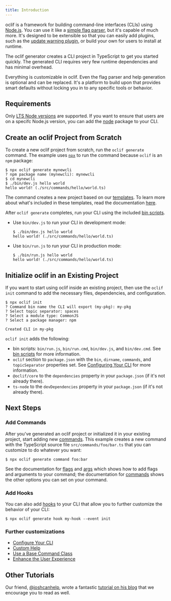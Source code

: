 ```yaml
---
title: Introduction
---
```


oclif is a framework for building command-line interfaces (CLIs) using [Node.js](https://nodejs.org/en). You can use it like a [simple flag parser](https://github.com/oclif/core#usage), but it's capable of much more. It's designed to be extensible so that you can easily add plugins, such as the [update warning plugin](https://github.com/oclif/plugin-warn-if-update-available), or build your own for users to install at runtime.

The oclif generator creates a CLI project in TypeScript to get you started quickly. The generated CLI requires very few runtime dependencies and has minimal overhead.

Everything is customizable in oclif. Even the flag parser and help generation is optional and can be replaced. It's a platform to build upon that provides smart defaults without locking you in to any specific tools or behavior.

## Requirements

Only [LTS Node versions](https://nodejs.org/en/about/previous-releases) are supported. If you want to ensure that users are on a specifc Node.js version, you can add the [node](https://www.npmjs.com/package/node) package to your CLI.


## Create an oclif Project from Scratch

To create a new oclif project from scratch, run the `oclif generate` command. The example uses [`npx`](https://docs.npmjs.com/cli/v8/commands/npx) to run the command because `oclif` is an `npm` package:

```
$ npx oclif generate mynewcli
? npm package name (mynewcli): mynewcli
$ cd mynewcli
$ ./bin/dev.js hello world
hello world! (./src/commands/hello/world.ts)
```

The command creates a new project based on our [templates](./templates.md). To learn more about what's included in these templates, read the documentation [here](./templates.md).

After `oclif generate` completes, run your CLI using the included [bin scripts](./templates.md#bin-scripts).

* Use `bin/dev.js` to run your CLI in development mode:

    ```
    $ ./bin/dev.js hello world
    hello world! (./src/commands/hello/world.ts)
    ```

* Use `bin/run.js` to run your CLI in production mode:

    ```
    $ ./bin/run.js hello world
    hello world! (./src/commands/hello/world.ts)
    ```

## Initialize oclif in an Existing Project

If you want to start using oclif inside an existing project, then use the `oclif init` command to add the necessary files, dependencies, and configuration.

```
$ npx oclif init
? Command bin name the CLI will export (my-pkg): my-pkg
? Select topic separator: spaces
? Select a module type: CommonJS
? Select a package manager: npm

Created CLI in my-pkg
```

`oclif init` adds the following:
- bin scripts: `bin/run.js`, `bin/run.cmd`, `bin/dev.js`, and `bin/dev.cmd`. See [bin scripts](./templates.md#bin-scripts) for more information.
- `oclif` section to `package.json` with the `bin`, `dirname`, `commands`, and `topicSeparator` properties set. See [Configuring Your CLI](./configuring_your_cli.md) for more information.
- `@oclif/core` to the `dependencies` property in your `package.json` (if it's not already there).
- `ts-node` to the `devDependencies` property in your `package.json` (if it's not already there).

## Next Steps

### Add Commands
After you've generated an oclif project or initialized it in your existing project, start adding new [commands](./commands.md). This example creates a new command with the TypeScript source file `src/commands/foo/bar.ts` that you can customize to do whatever you want:

```
$ npx oclif generate command foo:bar
```

See the documentation for [flags](./flags.md) and [args](./args.md) which shows how to add flags and arguments to your command; the documentation for [commands](./commands.md) shows the other options you can set on your command.

### Add Hooks

You can also add [hooks](./hooks.md) to your CLI that allow you to further customize the behavior of your CLI:

```
$ npx oclif generate hook my-hook --event init
```

### Further customizations

- [Configure Your CLI](./configuring_your_cli.md)
- [Custom Help](./help_classes.md)
- [Use a Base Command Class](./base_class.md)
- [Enhance the User Experience](./user_experience.md)

## Other Tutorials

Our friend, [@joshcanhelp](https://github.com/joshcanhelp), wrote a fantastic [tutorial on his blog](https://www.joshcanhelp.com/oclif/) that we encourage you to read as well.
